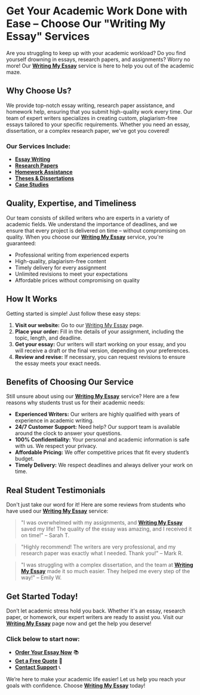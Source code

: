 # Get Your Academic Work Done with Ease – Choose Our "Writing My Essay" Services

Are you struggling to keep up with your academic workload? Do you find yourself drowning in essays, research papers, and assignments? Worry no more! Our **[Writing My Essay](https://tinyurl.com/topessay?keyword=writing+my+essay)** service is here to help you out of the academic maze.

## Why Choose Us?

We provide top-notch essay writing, research paper assistance, and homework help, ensuring that you submit high-quality work every time. Our team of expert writers specializes in creating custom, plagiarism-free essays tailored to your specific requirements. Whether you need an essay, dissertation, or a complex research paper, we've got you covered!

### Our Services Include:

- **[Essay Writing](https://tinyurl.com/topessay?keyword=writing+my+essay)**
- **[Research Papers](https://tinyurl.com/topessay?keyword=writing+my+essay)**
- **[Homework Assistance](https://tinyurl.com/topessay?keyword=writing+my+essay)**
- **[Theses & Dissertations](https://tinyurl.com/topessay?keyword=writing+my+essay)**
- **[Case Studies](https://tinyurl.com/topessay?keyword=writing+my+essay)**

## Quality, Expertise, and Timeliness

Our team consists of skilled writers who are experts in a variety of academic fields. We understand the importance of deadlines, and we ensure that every project is delivered on time – without compromising on quality. When you choose our **[Writing My Essay](https://tinyurl.com/topessay?keyword=writing+my+essay)** service, you're guaranteed:

- Professional writing from experienced experts
- High-quality, plagiarism-free content
- Timely delivery for every assignment
- Unlimited revisions to meet your expectations
- Affordable prices without compromising on quality

## How It Works

Getting started is simple! Just follow these easy steps:

1. **Visit our website:** Go to our [Writing My Essay](https://tinyurl.com/topessay?keyword=writing+my+essay) page.
2. **Place your order:** Fill in the details of your assignment, including the topic, length, and deadline.
3. **Get your essay:** Our writers will start working on your essay, and you will receive a draft or the final version, depending on your preferences.
4. **Review and revise:** If necessary, you can request revisions to ensure the essay meets your exact needs.

## Benefits of Choosing Our Service

Still unsure about using our **[Writing My Essay](https://tinyurl.com/topessay?keyword=writing+my+essay)** service? Here are a few reasons why students trust us for their academic needs:

- **Experienced Writers:** Our writers are highly qualified with years of experience in academic writing.
- **24/7 Customer Support:** Need help? Our support team is available around the clock to answer your questions.
- **100% Confidentiality:** Your personal and academic information is safe with us. We respect your privacy.
- **Affordable Pricing:** We offer competitive prices that fit every student’s budget.
- **Timely Delivery:** We respect deadlines and always deliver your work on time.

## Real Student Testimonials

Don't just take our word for it! Here are some reviews from students who have used our **[Writing My Essay](https://tinyurl.com/topessay?keyword=writing+my+essay)** service:

> "I was overwhelmed with my assignments, and **[Writing My Essay](https://tinyurl.com/topessay?keyword=writing+my+essay)** saved my life! The quality of the essay was amazing, and I received it on time!" – Sarah T.

> "Highly recommend! The writers are very professional, and my research paper was exactly what I needed. Thank you!" – Mark R.

> "I was struggling with a complex dissertation, and the team at **[Writing My Essay](https://tinyurl.com/topessay?keyword=writing+my+essay)** made it so much easier. They helped me every step of the way!" – Emily W.

## Get Started Today!

Don’t let academic stress hold you back. Whether it's an essay, research paper, or homework, our expert writers are ready to assist you. Visit our **[Writing My Essay](https://tinyurl.com/topessay?keyword=writing+my+essay)** page now and get the help you deserve!

### Click below to start now:

- **[Order Your Essay Now](https://tinyurl.com/topessay?keyword=writing+my+essay)** 📚
- **[Get a Free Quote](https://tinyurl.com/topessay?keyword=writing+my+essay)** 💬
- **[Contact Support](https://tinyurl.com/topessay?keyword=writing+my+essay)** 📞

We’re here to make your academic life easier! Let us help you reach your goals with confidence. Choose **[Writing My Essay](https://tinyurl.com/topessay?keyword=writing+my+essay)** today!

